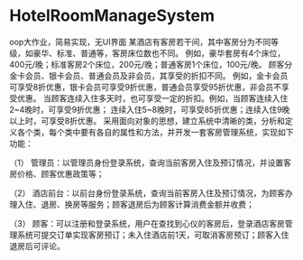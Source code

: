 # HotelRoomManageSystem
  oop大作业，简易实现，无UI界面
  某酒店有客房若干间，其中客房分为不同等级，如豪华、标准、普通等，客房床位数也不同。
  例如，豪华套房有4个床位，400元/晚；标准客房2个床位，200元/晚；普通客房1个床位，100元/晚。
  顾客分金卡会员、银卡会员、普通会员及非会员，其享受的折扣不同。
  例如，金卡会员可享受8折优惠，银卡会员可享受9折优惠，普通会员享受95折优惠，非会员不享受优惠。
  当顾客连续入住多天时，也可享受一定的折扣。例如，当顾客连续入住2~4晚时，可享受9折优惠；
  连续入住5~8晚时，可享受85折优惠；连续入住9晚以上时，可享受8折优惠。
  采用面向对象的思想，建立系统中清晰的类，分析和定义各个类，每个类中要有各自的属性和方法，并开发一套客房管理系统，实现如下功能：

  （1）	管理员：以管理员身份登录系统，查询当前客房入住及预订情况，并设置客房价格、顾客优惠政策等；
  
  （2）	酒店前台：以前台身份登录系统，查询当前客房入住及预订情况，为顾客办理入住、退房、换房等服务；顾客退房后为顾客计算消费金额并收费；
  
  （3）	顾客：可以注册和登录系统，用户在查找到心仪的客房后，登录酒店客房管理系统可提交订单实现客房预订；未入住酒店前1天，可取消客房预订；顾客入住退房后可评论。
  
